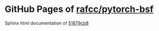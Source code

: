 GitHub Pages of [rafcc/pytorch-bsf](https://github.com/rafcc/pytorch-bsf.git)
===
Sphinx html documentation of [51879cb8](https://github.com/rafcc/pytorch-bsf/tree/51879cb8a98bf58409c7f6fe23f393d7ff34e702)
